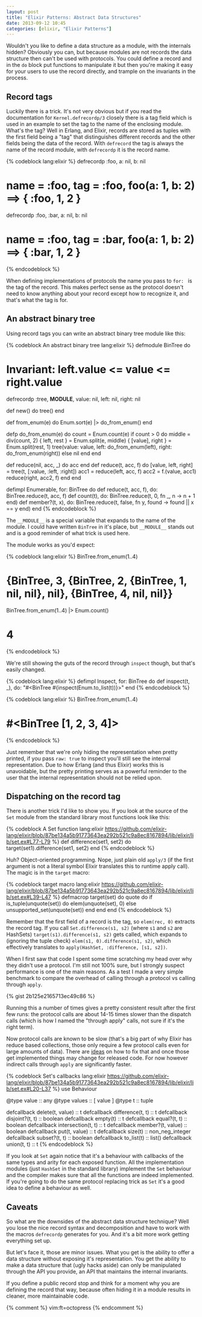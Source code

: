```yaml
---
layout: post
title: "Elixir Patterns: Abstract Data Structures"
date: 2013-09-12 10:45
categories: [elixir, "Elixir Patterns"]
---
```


Wouldn't you like to define a data structure as a module, with the internals
hidden? Obviously you can, but because modules are not records the data
structure then can't be used with protocols. You could define a record and in
the `do` block put functions to manipulate it but then you're making it easy for
your users to use the record directly, and trample on the invariants in the
process.

## Record tags

Luckily there is a trick. It's not very obvious but if you read the
documentation for `Kernel.defrecordp/3` closely there is a tag field which is
used in an example to set the tag to the name of the enclosing module. What's
the tag? Well in Erlang, and Elixir, records are stored as tuples with the first
field being a "tag" that distinguishes different records and the other fields
being the data of the record. With `defrecord` the tag is always the name of the
record module, with `defrecordp` it is the record name.

{% codeblock lang:elixir %}
defrecordp :foo, a: nil, b: nil
# name = :foo, tag = :foo, foo(a: 1, b: 2) ==> { :foo, 1, 2 }
defrecordp :foo, :bar, a: nil, b: nil
# name = :foo, tag = :bar, foo(a: 1, b: 2) ==> { :bar, 1, 2 }
{% endcodeblock %}

When defining implementations of protocols the name you pass to `for: ` is the
tag of the record. This makes perfect sense as the protocol doesn't need to know
anything about your record except how to recognize it, and that's what the tag
is for.

<!-- more -->

## An abstract binary tree

Using record tags you can write an abstract binary tree module like this:

{% codeblock An abstract binary tree lang:elixir %}
defmodule BinTree do
  # Invariant: left.value <= value <= right.value
  defrecordp :tree, __MODULE__, value: nil, left: nil, right: nil

  def new() do
    tree()
  end

  def from_enum(e) do
    Enum.sort(e) |> do_from_enum()
  end

  defp do_from_enum(e) do
    count = Enum.count(e)
    if count > 0 do
      middle = div(count, 2)
      { left, rest } = Enum.split(e, middle)
      { [value], right } = Enum.split(rest, 1)
      tree(value: value, left: do_from_enum(left), right: do_from_enum(right))
    else
      nil
    end
  end

  def reduce(nil, acc, _) do
    acc
  end
  def reduce(t, acc, f) do
    [value, left, right] = tree(t, [:value, :left, :right])
    acc1 = reduce(left, acc, f)
    acc2 = f.(value, acc1)
    reduce(right, acc2, f)
  end
end

defimpl Enumerable, for: BinTree do
  def reduce(t, acc, f), do: BinTree.reduce(t, acc, f)
  def count(t), do: BinTree.reduce(t, 0, fn _, n -> n + 1 end)
  def member?(t, x), do: BinTree.reduce(t, false, fn y, found -> found || x == y end)
end
{% endcodeblock %}

The `__MODULE__` is a special variable that expands to the name of the module. I
could have written `BinTree` in it's place, but `__MODULE__` stands out and is a
good reminder of what trick is used here.

The module works as you'd expect:

{% codeblock lang:elixir %}
BinTree.from_enum(1..4)    
# {BinTree, 3, {BinTree, 2, {BinTree, 1, nil, nil}, nil}, {BinTree, 4, nil, nil}}
BinTree.from_enum(1..4) |> Enum.count()
# 4
{% endcodeblock %}

We're still showing the guts of the record through `inspect` though, but that's
easily changed.

{% codeblock lang:elixir %}
defimpl Inspect, for: BinTree do
  def inspect(t, _), do: "#<BinTree #{inspect(Enum.to_list(t))}>"
end
{% endcodeblock %}

{% codeblock lang:elixir %}
BinTree.from_enum(1..4)
# #<BinTree [1, 2, 3, 4]>
{% endcodeblock %}

Just remember that we're only hiding the representation when pretty printed, if
you pass `raw: true` to inspect you'll still see the internal representation.
Due to how Erlang (and thus Elixir) works this is unavoidable, but the pretty
printing serves as a powerful reminder to the user that the internal
representation should not be relied upon.

## Dispatching on the record tag

There is another trick I'd like to show you. If you look at the source of the
`Set` module from the standard library most functions look like this:

{% codeblock A Set function lang:elixir https://github.com/elixir-lang/elixir/blob/87be134a5b91773643ea292b521c9a8ec8167894/lib/elixir/lib/set.ex#L77-L79 %}
def difference(set1, set2) do
  target(set1).difference(set1, set2)
end
{% endcodeblock %}

Huh? Object-oriented programming. Nope, just plain old `apply/3` (if the first
argument is not a literal symbol Elixir translates this to runtime apply call).
The magic is in the `target` macro:

{% codeblock target macro lang:elixir https://github.com/elixir-lang/elixir/blob/87be134a5b91773643ea292b521c9a8ec8167894/lib/elixir/lib/set.ex#L39-L47 %}
defmacrop target(set) do
  quote do
    if is_tuple(unquote(set)) do
      elem(unquote(set), 0)
    else
      unsupported_set(unquote(set))
    end
  end
end
{% endcodeblock %}

Remember that the first field of a record is the tag, so `elem(rec, 0)` extracts
the record tag. If you call `Set.difference(s1, s2)` (where `s1` and `s2` are
HashSets) `target(s1).difference(s1, s2)` gets called, which expands to
(ignoring the tuple check) `elem(s1, 0).difference(s1, s2)`, which effectively
translates to `apply(HashSet, :difference, [s1, s2])`.

When I first saw that code I spent some time scratching my head over why they
didn't use a protocol. I'm still not 100% sure, but I strongly suspect
performance is one of the main reasons. As a test I made a very simple benchmark
to compare the overhead of calling through a protocol vs calling through
`apply`.

{% gist 2b125e2165713ec49c86 %}

Running this a number of times gives a pretty consistent result after the first
few runs: the protocol calls are about 14-15 times slower than the dispatch
calls (which is how I named the "through apply" calls, not sure if it's the
right term).

Now protocol calls are known to be slow (that's a big part of why Elixir has
reduce based collections, those only require a few protocol calls even for
large amounts of data). There are
[ideas](https://github.com/elixir-lang/elixir/issues/950) on how to fix that and
once those get implemented things may change for released code. For now however
indirect calls through `apply` are significantly faster.

{% codeblock Set's callbacks lang:elixir https://github.com/elixir-lang/elixir/blob/87be134a5b91773643ea292b521c9a8ec8167894/lib/elixir/lib/set.ex#L20-L37 %}
use Behaviour

@type value :: any
@type values :: [ value ]
@type t :: tuple

defcallback delete(t, value) :: t
defcallback difference(t, t) :: t
defcallback disjoint?(t, t) :: boolean
defcallback empty(t) :: t
defcallback equal?(t, t) :: boolean
defcallback intersection(t, t) :: t
defcallback member?(t, value) :: boolean
defcallback put(t, value) :: t
defcallback size(t) :: non_neg_integer
defcallback subset?(t, t) :: boolean
defcallback to_list(t) :: list()
defcallback union(t, t) :: t
{% endcodeblock %}

If you look at `Set` again notice that it's a behaviour with callbacks of the
same types and arity for each exposed function. All the implementation modules
(just `HashSet` in the standard library) implement the `Set` behaviour and the
compiler makes sure that all the functions are indeed implemented. If you're
going to do the same protocol replacing trick as `Set` it's a good idea to
define a behaviour as well.

## Caveats

So what are the downsides of the abstract data structure technique? Well you
lose the nice record syntax and decomposition and have to work with the macros
`defrecordp` generates for you. And it's a bit more work getting everything set
up.

But let's face it, those are minor issues. What you get is the ability to
offer a data structure without exposing it's representation. You get the ability
to make a data structure that (ugly hacks aside) can only be manipulated through
the API you provide, an API that maintains the internal invariants.

If you define a public record stop and think for a moment why you are defining
the record that way, because often hiding it in a module results in cleaner,
more maintainable code.

{% comment %}
vim:ft=octopress
{% endcomment %}
